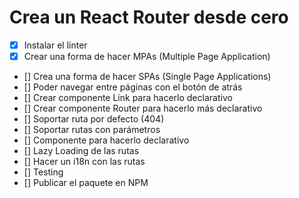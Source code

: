 # Crea un React Router desde cero

- [x] Instalar el linter
- [x] Crear una forma de hacer MPAs (Multiple Page Application)
- [] Crea una forma de hacer SPAs (Single Page Applications)
- [] Poder navegar entre páginas con el botón de atrás
- [] Crear componente Link para hacerlo declarativo
- [] Crear componente Router para hacerlo más declarativo
- [] Soportar ruta por defecto (404)
- [] Soportar rutas con parámetros
- [] Componente <Route /> para hacerlo declarativo
- [] Lazy Loading de las rutas
- [] Hacer un i18n con las rutas
- [] Testing
- [] Publicar el paquete en NPM
